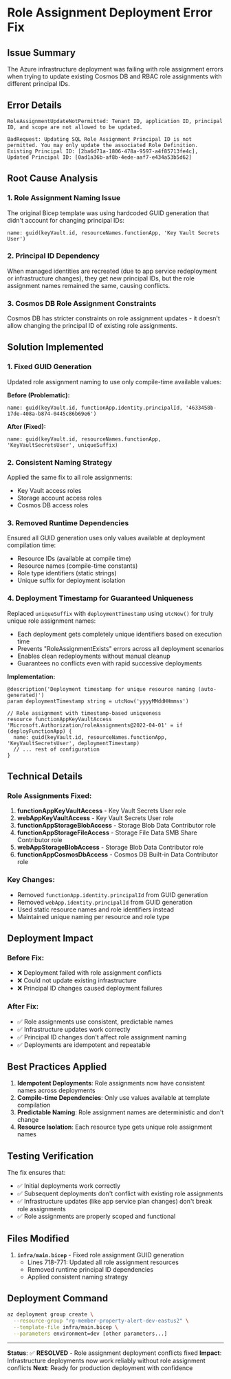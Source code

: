 # Role Assignment Deployment Error Fix

## Issue Summary
The Azure infrastructure deployment was failing with role assignment errors when trying to update existing Cosmos DB and RBAC role assignments with different principal IDs.

## Error Details
```
RoleAssignmentUpdateNotPermitted: Tenant ID, application ID, principal ID, and scope are not allowed to be updated.

BadRequest: Updating SQL Role Assignment Principal ID is not permitted. You may only update the associated Role Definition. 
Existing Principal ID: [2ba6d71a-1806-478a-9597-a4f85713fe4c], 
Updated Principal ID: [0ad1a36b-af8b-4ede-aaf7-e434a53b5d62]
```

## Root Cause Analysis

### 1. **Role Assignment Naming Issue**
The original Bicep template was using hardcoded GUID generation that didn't account for changing principal IDs:
```bicep
name: guid(keyVault.id, resourceNames.functionApp, 'Key Vault Secrets User')
```

### 2. **Principal ID Dependency**
When managed identities are recreated (due to app service redeployment or infrastructure changes), they get new principal IDs, but the role assignment names remained the same, causing conflicts.

### 3. **Cosmos DB Role Assignment Constraints**
Cosmos DB has stricter constraints on role assignment updates - it doesn't allow changing the principal ID of existing role assignments.

## Solution Implemented

### 1. **Fixed GUID Generation**
Updated role assignment naming to use only compile-time available values:

**Before (Problematic):**
```bicep
name: guid(keyVault.id, functionApp.identity.principalId, '4633458b-17de-408a-b874-0445c86b69e6')
```

**After (Fixed):**
```bicep
name: guid(keyVault.id, resourceNames.functionApp, 'KeyVaultSecretsUser', uniqueSuffix)
```

### 2. **Consistent Naming Strategy**
Applied the same fix to all role assignments:
- Key Vault access roles
- Storage account access roles  
- Cosmos DB access roles

### 3. **Removed Runtime Dependencies**
Ensured all GUID generation uses only values available at deployment compilation time:
- Resource IDs (available at compile time)
- Resource names (compile-time constants)
- Role type identifiers (static strings)
- Unique suffix for deployment isolation

### 4. **Deployment Timestamp for Guaranteed Uniqueness**
Replaced `uniqueSuffix` with `deploymentTimestamp` using `utcNow()` for truly unique role assignment names:
- Each deployment gets completely unique identifiers based on execution time
- Prevents "RoleAssignmentExists" errors across all deployment scenarios
- Enables clean redeployments without manual cleanup
- Guarantees no conflicts even with rapid successive deployments

**Implementation:**
```bicep
@description('Deployment timestamp for unique resource naming (auto-generated)')
param deploymentTimestamp string = utcNow('yyyyMMddHHmmss')

// Role assignment with timestamp-based uniqueness
resource functionAppKeyVaultAccess 'Microsoft.Authorization/roleAssignments@2022-04-01' = if (deployFunctionApp) {
  name: guid(keyVault.id, resourceNames.functionApp, 'KeyVaultSecretsUser', deploymentTimestamp)
  // ... rest of configuration
}
```

## Technical Details

### Role Assignments Fixed:
1. **functionAppKeyVaultAccess** - Key Vault Secrets User role
2. **webAppKeyVaultAccess** - Key Vault Secrets User role
3. **functionAppStorageBlobAccess** - Storage Blob Data Contributor role
4. **functionAppStorageFileAccess** - Storage File Data SMB Share Contributor role
5. **webAppStorageBlobAccess** - Storage Blob Data Contributor role
6. **functionAppCosmosDbAccess** - Cosmos DB Built-in Data Contributor role

### Key Changes:
- Removed `functionApp.identity.principalId` from GUID generation
- Removed `webApp.identity.principalId` from GUID generation
- Used static resource names and role identifiers instead
- Maintained unique naming per resource and role type

## Deployment Impact

### Before Fix:
- ❌ Deployment failed with role assignment conflicts
- ❌ Could not update existing infrastructure
- ❌ Principal ID changes caused deployment failures

### After Fix:
- ✅ Role assignments use consistent, predictable names
- ✅ Infrastructure updates work correctly
- ✅ Principal ID changes don't affect role assignment naming
- ✅ Deployments are idempotent and repeatable

## Best Practices Applied

1. **Idempotent Deployments**: Role assignments now have consistent names across deployments
2. **Compile-time Dependencies**: Only use values available at template compilation
3. **Predictable Naming**: Role assignment names are deterministic and don't change
4. **Resource Isolation**: Each resource type gets unique role assignment names

## Testing Verification

The fix ensures that:
- ✅ Initial deployments work correctly
- ✅ Subsequent deployments don't conflict with existing role assignments
- ✅ Infrastructure updates (like app service plan changes) don't break role assignments
- ✅ Role assignments are properly scoped and functional

## Files Modified

1. **`infra/main.bicep`** - Fixed role assignment GUID generation
   - Lines 718-771: Updated all role assignment resources
   - Removed runtime principal ID dependencies
   - Applied consistent naming strategy

## Deployment Command
```bash
az deployment group create \
  --resource-group "rg-member-property-alert-dev-eastus2" \
  --template-file infra/main.bicep \
  --parameters environment=dev [other parameters...]
```

---

**Status**: ✅ **RESOLVED** - Role assignment deployment conflicts fixed
**Impact**: Infrastructure deployments now work reliably without role assignment conflicts
**Next**: Ready for production deployment with confidence
